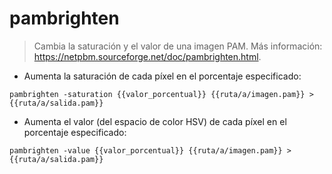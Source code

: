 # pambrighten

> Cambia la saturación y el valor de una imagen PAM.
> Más información: <https://netpbm.sourceforge.net/doc/pambrighten.html>.

- Aumenta la saturación de cada píxel en el porcentaje especificado:

`pambrighten -saturation {{valor_porcentual}} {{ruta/a/imagen.pam}} > {{ruta/a/salida.pam}}`

- Aumenta el valor (del espacio de color HSV) de cada píxel en el porcentaje especificado:

`pambrighten -value {{valor_porcentual}} {{ruta/a/imagen.pam}} > {{ruta/a/salida.pam}}`
